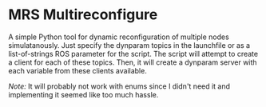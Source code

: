 # MRS Multireconfigure

A simple Python tool for dynamic reconfiguration of multiple nodes simulatanously.
Just specify the dynparam topics in the launchfile or as a list-of-strings ROS parameter for the script.
The script will attempt to create a client for each of these topics.
Then, it will create a dynparam server with each variable from these clients available.

*Note:* It will probably not work with enums since I didn't need it and implementing it seemed like too much hassle.
